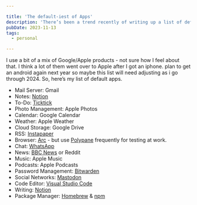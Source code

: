 ```yaml
---

title: 'The default-iest of Apps'
description: 'There’s been a trend recently of writing up a list of default apps, stemming from a recent podcast, so here I am, jumping on that trend!'
pubDate: 2023-11-13
tags:
  - personal

---
```


I use a bit of a mix of Google/Apple products - not sure how I feel about that. I think a lot of them went over to Apple after I got an iphone. plan to get an android again next year so maybe this list will need adjusting as i go through 2024. So, here’s my list of default apps.

- Mail Server: Gmail
- Notes: [Notion](https://www.notion.so/)
- To-Do: [Ticktick](https://ticktick.com/?language=en_US)
- Photo Management: Apple Photos
- Calendar: Google Calendar
- Weather: Apple Weather
- Cloud Storage: Google Drive
- RSS: [Instapaper](https://www.instapaper.com)
- Browser: [Arc](https://arc.net/) - but use [Polypane](https://polypane.app/) frequently for testing at work.
- Chat: [WhatsApp](https://www.whatsapp.com/)
- News: [BBC News](https://www.bbc.co.uk/news) or Reddit
- Music: Apple Music
- Podcasts: Apple Podcasts
- Password Management: [Bitwarden](https://bitwarden.com/)
- Social Networks: [Mastodon](https://joinmastodon.org/)
- Code Editor: [Visual Studio Code](https://code.visualstudio.com/)
- Writing: [Notion](https://www.notion.so/)
- Package Manager: [Homebrew](https://brew.sh/) & [npm](https://www.npmjs.com/)
